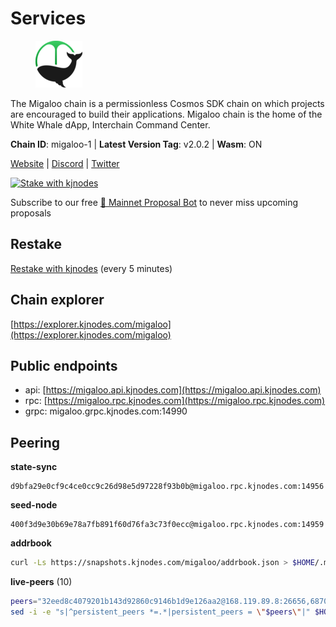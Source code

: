# Services

<figure><img src="https://raw.githubusercontent.com/kj89/cosmos-images/main/logos/migaloo.png" alt=""><figcaption></figcaption></figure>

The Migaloo chain is a permissionless Cosmos SDK chain on which  projects are encouraged to build their applications. Migaloo chain  is the home of the White Whale dApp, Interchain Command Center.

**Chain ID**: migaloo-1 | **Latest Version Tag**: v2.0.2 | **Wasm**: ON

[Website](https://whitewhale.money) | [Discord](https://discord.gg/AyvcgD4jy3) | [Twitter](https://twitter.com/WhiteWhaleDefi)

[![Stake with kjnodes](https://i.ibb.co/cr44Q8j/button-stake-with-kjnodes.png)](https://restake.app/migaloo/migaloovaloper1jxtgnfw3tatfh90ju9j76dfrt3yea0zw2vnr8v)

Subscribe to our free [🤖 Mainnet Proposal Bot](https://t.me/kjnodes_proposal_bot) to never miss upcoming proposals

## Restake

[Restake with kjnodes](https://restake.app/migaloo/migaloovaloper1jxtgnfw3tatfh90ju9j76dfrt3yea0zw2vnr8v) (every 5 minutes)
## Chain explorer
[https://explorer.kjnodes.com/migaloo](https://explorer.kjnodes.com/migaloo)

## Public endpoints

* api: [https://migaloo.api.kjnodes.com](https://migaloo.api.kjnodes.com)
* rpc: [https://migaloo.rpc.kjnodes.com](https://migaloo.rpc.kjnodes.com)
* grpc: migaloo.grpc.kjnodes.com:14990

## Peering

**state-sync**

```text
d9bfa29e0cf9c4ce0cc9c26d98e5d97228f93b0b@migaloo.rpc.kjnodes.com:14956
```

**seed-node**

```text
400f3d9e30b69e78a7fb891f60d76fa3c73f0ecc@migaloo.rpc.kjnodes.com:14959
```

**addrbook**
```bash
curl -Ls https://snapshots.kjnodes.com/migaloo/addrbook.json > $HOME/.migalood/config/addrbook.json
```

**live-peers** (10)
```bash
peers="32eed8c4079201b143d92860c9146b1d9e126aa2@168.119.89.8:26656,6870906f86e474d88d077c7c55af36debe49da04@178.162.165.194:7095,dfe5f91f824880e19d47475546d9874e0f2cea8c@5.79.74.229:8095,327fb12682b6450564330abec78f13fa35bd9b78@37.187.149.73:26706,5429bc670b77cd9c61481912ea194bea8aa6d0cd@51.81.155.189:20756,d9bfa29e0cf9c4ce0cc9c26d98e5d97228f93b0b@65.109.88.38:14956,da843d721574dd06d04b6fa32c9d7d552a376bf4@178.128.238.183:26120,462a37ca052c4d058e505959393574045dce9489@116.202.36.240:20756,e91f650bb3d5b66762093150718af358c6355cc5@15.235.10.35:36656,9780ea85f4d0f4cb5ebca14992ce11ebe1982d35@188.172.229.26:26656"
sed -i -e "s|^persistent_peers *=.*|persistent_peers = \"$peers\"|" $HOME/.migalood/config/config.toml
```
